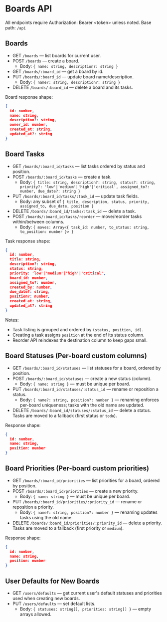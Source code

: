 # Boards API

All endpoints require Authorization: Bearer \<token\> unless noted.
Base path: `/api`

## Boards

- GET `/boards` — list boards for current user.
- POST `/boards` — create a board.
  - Body: `{ name: string, description?: string }`
- GET `/boards/:board_id` — get a board by id.
- PUT `/boards/:board_id` — update board name/description.
  - Body: `{ name?: string, description?: string }`
- DELETE `/boards/:board_id` — delete a board and its tasks.

Board response shape:

```json
{
  id: number,
  name: string,
  description?: string,
  owner_id: number,
  created_at: string,
  updated_at?: string
}
```

## Board Tasks

- GET `/boards/:board_id/tasks` — list tasks ordered by status and position.
- POST `/boards/:board_id/tasks` — create a task.
  - Body: `{ title: string, description?: string, status?: string, priority?: 'low'|'medium'|'high'|'critical', assigned_to?: number, due_date?: string }`
- PUT `/boards/:board_id/tasks/:task_id` — update task fields.
  - Body: any subset of `{ title, description, status, priority, assigned_to, due_date, position }`
- DELETE `/boards/:board_id/tasks/:task_id` — delete a task.
- POST `/boards/:board_id/tasks/reorder` — move/reorder tasks within/between columns.
  - Body: `{ moves: Array<{ task_id: number, to_status: string, to_position: number }> }`

Task response shape:

```json
{
  id: number,
  title: string,
  description?: string,
  status: string,
  priority: 'low'|'medium'|'high'|'critical',
  board_id: number,
  assigned_to?: number,
  created_by: number,
  due_date?: string,
  position?: number,
  created_at: string,
  updated_at?: string
}
```

Notes:

- Task listing is grouped and ordered by `(status, position, id)`.
- Creating a task assigns `position` at the end of its status column.
- Reorder API reindexes the destination column to keep gaps small.

## Board Statuses (Per-board custom columns)

- GET `/boards/:board_id/statuses` — list statuses for a board, ordered by position.
- POST `/boards/:board_id/statuses` — create a new status (column).
  - Body: `{ name: string }` — must be unique per board.
- PUT `/boards/:board_id/statuses/:status_id` — rename or reposition a status.
  - Body: `{ name?: string, position?: number }` — renaming enforces per-board uniqueness; tasks with the old name are updated.
- DELETE `/boards/:board_id/statuses/:status_id` — delete a status. Tasks are moved to a fallback (first status or `todo`).

Response shape:

```json
{
  id: number,
  name: string,
  position: number
}
```

## Board Priorities (Per-board custom priorities)

- GET `/boards/:board_id/priorities` — list priorities for a board, ordered by position.
- POST `/boards/:board_id/priorities` — create a new priority.
  - Body: `{ name: string }` — must be unique per board.
- PUT `/boards/:board_id/priorities/:priority_id` — rename or reposition a priority.
  - Body: `{ name?: string, position?: number }` — renaming updates tasks using the old name.
- DELETE `/boards/:board_id/priorities/:priority_id` — delete a priority. Tasks are moved to a fallback (first priority or `medium`).

Response shape:

```json
{
  id: number,
  name: string,
  position: number
}
```

## User Defaults for New Boards

- GET `/users/defaults` — get current user's default statuses and priorities used when creating new boards.
- PUT `/users/defaults` — set default lists.
  - Body: `{ statuses: string[], priorities: string[] }` — empty arrays allowed.
